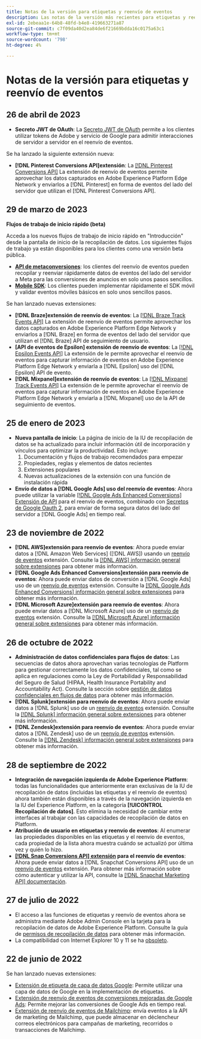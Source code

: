 ```yaml
---
title: Notas de la versión para etiquetas y reenvío de eventos
description: Las notas de la versión más recientes para etiquetas y reenvío de eventos de Adobe Experience Platform.
exl-id: 2ebeaa1e-64b8-48fd-b4e8-419663271a87
source-git-commit: c7f09da40d2ea84de6f21669bdda16c0175a63c1
workflow-type: tm+mt
source-wordcount: '798'
ht-degree: 4%

---
```


# Notas de la versión para etiquetas y reenvío de eventos

## 26 de abril de 2023

* **Secreto JWT de OAuth**: La [Secreto JWT de OAuth](https://experienceleague.adobe.com/docs/experience-platform/tags/event-forwarding/secrets.html?lang=en) permite a los clientes utilizar tokens de Adobe y servicio de Google para admitir interacciones de servidor a servidor en el reenvío de eventos.

Se ha lanzado la siguiente extensión nueva:

* **[!DNL Pinterest Conversions API]extensión**: La [[!DNL Pinterest Conversions API]](https://experienceleague.adobe.com/docs/experience-platform/tags/extensions/server/pinterest/overview.html) La extensión de reenvío de eventos permite aprovechar los datos capturados en Adobe Experience Platform Edge Network y enviarlos a [!DNL Pinterest] en forma de eventos del lado del servidor que utilizan el [!DNL Pinterest Conversions API].

## 29 de marzo de 2023

**Flujos de trabajo de inicio rápido (beta)**

Acceda a los nuevos flujos de trabajo de inicio rápido en &quot;Introducción&quot; desde la pantalla de inicio de la recopilación de datos. Los siguientes flujos de trabajo ya están disponibles para los clientes como una versión beta pública.
* **[API de metaconversiones](https://experienceleague.adobe.com/docs/experience-platform/tags/extensions/server/meta/overview.html?lang=en#quick-start)**: los clientes del reenvío de eventos pueden recopilar y reenviar rápidamente datos de eventos del lado del servidor a Meta para las conversiones de anuncios en solo unos pasos sencillos.
* **[Mobile SDK](https://developer.adobe.com/client-sdks/documentation/)**: Los clientes pueden implementar rápidamente el SDK móvil y validar eventos móviles básicos en solo unos sencillos pasos.

Se han lanzado nuevas extensiones:

* **[!DNL Braze]extensión de reenvío de eventos**: La [[!DNL Braze Track Events API]](https://experienceleague.adobe.com/docs/experience-platform/tags/extensions/server/braze/overview.html) La extensión de reenvío de eventos permite aprovechar los datos capturados en Adobe Experience Platform Edge Network y enviarlos a [!DNL Braze] en forma de eventos del lado del servidor que utilizan el [!DNL Braze] API de seguimiento de usuario.
* **[API de eventos de Epsilon] extensión de reenvío de eventos**: La [[!DNL Epsilon Events API]](https://experienceleague.adobe.com/docs/experience-platform/tags/extensions/server/braze/overview.html) La extensión de le permite aprovechar el reenvío de eventos para capturar información de eventos en Adobe Experience Platform Edge Network y enviarla a [!DNL Epsilon] uso del [!DNL Epsilon] API de evento.
* **[!DNL Mixpanel]extensión de reenvío de eventos**: La [[!DNL Mixpanel Track Events API]](https://experienceleague.adobe.com/docs/experience-platform/tags/extensions/server/braze/overview.html) La extensión de le permite aprovechar el reenvío de eventos para capturar información de eventos en Adobe Experience Platform Edge Network y enviarla a [!DNL Mixpanel] uso de la API de seguimiento de eventos.

## 25 de enero de 2023

* **Nueva pantalla de inicio**: La página de inicio de la IU de recopilación de datos se ha actualizado para incluir información útil de incorporación y vínculos para optimizar la productividad. Esto incluye:
   1. Documentación y flujos de trabajo recomendados para empezar
   1. Propiedades, reglas y elementos de datos recientes
   1. Extensiones populares
   1. Nuevas actualizaciones de la extensión con una función de instalación rápida
* **Envío de datos a [!DNL Google Ads] uso del reenvío de eventos**: Ahora puede utilizar la variable [[!DNL Google Ads Enhanced Conversions] Extensión de API](../extensions/server/google-ads-enhanced-conversions/overview.md) para el reenvío de eventos, combinado con [Secretos de Google Oauth 2](../ui/event-forwarding/secrets.md#google-oauth2), para enviar de forma segura datos del lado del servidor a [!DNL Google Ads] en tiempo real.

## 23 de noviembre de 2022

* **[!DNL AWS]extensión para reenvío de eventos**: Ahora puede enviar datos a [!DNL Amazon Web Services] ([!DNL AWS]) usando un [reenvío de eventos](../../tags/ui/event-forwarding/overview.md) extensión. Consulte la [[!DNL AWS] información general sobre extensiones](../../tags/extensions/server/aws/overview.md) para obtener más información.
* **[!DNL Google Ads Enhanced Conversions]extensión para reenvío de eventos**: Ahora puede enviar datos de conversión a [!DNL Google Ads] uso de un [reenvío de eventos](../../tags/ui/event-forwarding/overview.md) extensión. Consulte la [[!DNL Google Ads Enhanced Conversions] información general sobre extensiones](../../tags/extensions/server/google-ads-enhanced-conversions/overview.md) para obtener más información.
* **[!DNL Microsoft Azure]extensión para reenvío de eventos**: Ahora puede enviar datos a [!DNL Microsoft Azure] uso de un [reenvío de eventos](../../tags/ui/event-forwarding/overview.md) extensión. Consulte la [[!DNL Microsoft Azure] información general sobre extensiones](../../tags/extensions/server/azure/overview.md) para obtener más información.

## 26 de octubre de 2022

* **Administración de datos confidenciales para flujos de datos**: Las secuencias de datos ahora aprovechan varias tecnologías de Platform para gestionar correctamente los datos confidenciales, tal como se aplica en regulaciones como la Ley de Portabilidad y Responsabilidad del Seguro de Salud (HIPAA, Health Insurance Portability and Accountability Act). Consulte la sección sobre [gestión de datos confidenciales en flujos de datos](../../edge/datastreams/overview.md#sensitive) para obtener más información.
* **[!DNL Splunk]extensión para reenvío de eventos**: Ahora puede enviar datos a [!DNL Splunk] uso de un [reenvío de eventos](../ui/event-forwarding/overview.md) extensión. Consulte la [[!DNL Splunk] información general sobre extensiones](../extensions/server/splunk/overview.md) para obtener más información.
* **[!DNL Zendesk]extensión para reenvío de eventos**: Ahora puede enviar datos a [!DNL Zendesk] uso de un [reenvío de eventos](../ui/event-forwarding/overview.md) extensión. Consulte la [[!DNL Zendesk] información general sobre extensiones](../extensions/server/zendesk/overview.md) para obtener más información.

## 28 de septiembre de 2022

* **Integración de navegación izquierda de Adobe Experience Platform**: todas las funcionalidades que anteriormente eran exclusivas de la IU de recopilación de datos (incluidas las etiquetas y el reenvío de eventos) ahora también están disponibles a través de la navegación izquierda en la IU del Experience Platform, en la categoría **[!UICONTROL Recopilación de datos]**. Esto elimina la necesidad de cambiar entre interfaces al trabajar con las capacidades de recopilación de datos en Platform.
* **Atribución de usuario en etiquetas y reenvío de eventos**: Al enumerar las propiedades disponibles en las etiquetas y el reenvío de eventos, cada propiedad de la lista ahora muestra cuándo se actualizó por última vez y quién lo hizo.
* **[[!DNL Snap Conversions API] extensión](https://exchange.adobe.com/apps/ec/108550) para el reenvío de eventos**: Ahora puede enviar datos a [!DNL Snapchat Conversions API] uso de un [reenvío de eventos](../../tags/ui/event-forwarding/overview.md) extensión. Para obtener más información sobre cómo autenticar y utilizar la API, consulte la [[!DNL Snapchat Marketing API] documentación](https://marketingapi.snapchat.com/docs/conversion.html).

## 27 de julio de 2022

* El acceso a las funciones de etiquetas y reenvío de eventos ahora se administra mediante Adobe Admin Console en la tarjeta para la recopilación de datos de Adobe Experience Platform. Consulte la guía de [permisos de recopilación de datos](../../collection/permissions.md) para obtener más información.
* La compatibilidad con Internet Explorer 10 y 11 se ha [obsoleto](../ie-deprecation.md).

## 22 de junio de 2022

Se han lanzado nuevas extensiones:

* [Extensión de etiqueta de capa de datos Google](../extensions/client/google-data-layer/overview.md): Permite utilizar una capa de datos de Google en la implementación de etiquetas.
* [Extensión de reenvío de eventos de conversiones mejoradas de Google Ads](https://partners.adobe.com/exchangeprogram/experiencecloud/exchange.details.108630.html): Permite mejorar las conversiones de Google Ads en tiempo real.
* [Extensión de reenvío de eventos de Mailchimp](../extensions/server/mailchimp/overview.md): envía eventos a la API de marketing de Mailchimp, que puede almacenar en déclencheur correos electrónicos para campañas de marketing, recorridos o transacciones de Mailchimp.